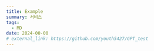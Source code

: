 ```yaml
---
title: Example
summary: 서비스
tags:
  - MD
date: 2024-00-00
# external_link: https://github.com/youth5427/GPT_test
---
```


